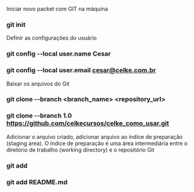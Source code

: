 Iniciar novo packet com GIT na máquina 
### git init

Definir as configurações do usuário
### git config --local user.name Cesar
### git config --local user.email cesar@celke.com.br

Baixar os arquivos do Git
### git clone --branch <branch_name> <repository_url>
### git clone --branch 1.0 https://github.com/celkecursos/celke_como_usar.git

Adicionar o arquivo criado, adicionar arquivo ao índice de preparação (staging area). 
O índice de preparação é uma área intermediária entre o diretório de trabalho (working directory) e o repositório Git
### git add <file>
### git add README.md